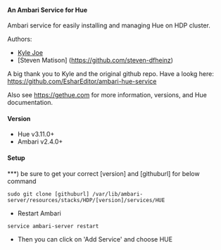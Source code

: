 #### An Ambari Service for Hue
Ambari service for easily installing and managing Hue on HDP cluster.

Authors: 
  - [Kyle Joe](https://github.com/EsharEditor)
  - [Steven Matison] (https://github.com/steven-dfheinz)

A big thank you to Kyle and the original github repo. Have a lookg here:  https://github.com/EsharEditor/ambari-hue-service

Also see https://gethue.com for more information, versions, and Hue documentation.

#### Version
- Hue v3.11.0+
- Ambari v2.4.0+

#### Setup
   ***) be sure to get your correct [version] and [githuburl] for below command

``` 
sudo git clone [githuburl] /var/lib/ambari-server/resources/stacks/HDP/[version]/services/HUE
```

- Restart Ambari
```
service ambari-server restart
```
- Then you can click on 'Add Service' and choose HUE
